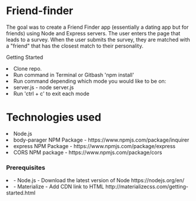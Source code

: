 # Friend-finder

The goal was to create a Friend Finder app (essentially a dating app but for friends) using Node and Express servers. The user enters the page that leads to a survey. When the user submits the survey, they are matched with a "friend" that has the closest match to their personality.

Getting Started
<li>Clone repo.</li>
<li>Run command in Terminal or Gitbash 'npm install'</li>
<li>Run command depending which mode you would like to be on:</li>
<li>server.js - node server.js</li>
<li>Run 'ctrl + c' to exit each mode</li>


<h1>Technologies used </h1>
<li>Node.js</li>
<li>body-parager NPM Package - https://www.npmjs.com/package/inquirer</li>
<li>express NPM Package - https://www.npmjs.com/package/express</li>
<li>CORS NPM package - https://www.npmjs.com/package/cors</li>
<h3>Prerequisites</h3>
<li>- Node.js - Download the latest version of Node https://nodejs.org/en/</li>
<li>- Materialize - Add CDN link to HTML http://materializecss.com/getting-started.html</li>
